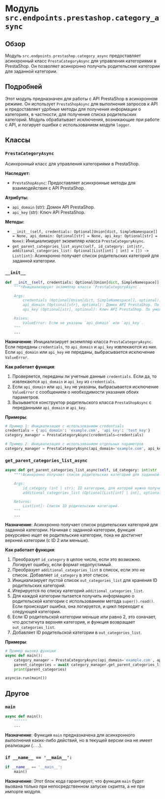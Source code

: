 # Модуль `src.endpoints.prestashop.category_async`

## Обзор

Модуль `src.endpoints.prestashop.category_async` предоставляет асинхронный класс `PrestaCategoryAsync` для управления категориями в PrestaShop. Он позволяет асинхронно получать родительские категории для заданной категории.

## Подробней

Этот модуль предназначен для работы с API PrestaShop в асинхронном режиме. Он использует `PrestaShopAsync` для выполнения запросов к API и предоставляет удобные методы для получения информации о категориях, в частности, для получения списка родительских категорий. Модуль обрабатывает исключения, возникающие при работе с API, и логирует ошибки с использованием модуля `logger`.

## Классы

### `PrestaCategoryAsync`

Асинхронный класс для управления категориями в PrestaShop.

**Наследует:**

- `PrestaShopAsync`: Предоставляет асинхронные методы для взаимодействия с API PrestaShop.

**Атрибуты:**

- `api_domain` (str): Домен API PrestaShop.
- `api_key` (str): Ключ API PrestaShop.

**Методы:**

- `__init__(self, credentials: Optional[Union[dict, SimpleNamespace]] = None, api_domain: Optional[str] = None, api_key: Optional[str] = None)`: Инициализирует экземпляр класса `PrestaCategoryAsync`.
- `get_parent_categories_list_async(self, id_category: int|str, additional_categories_list: Optional[List[int] | int] = []) -> List[int]`: Асинхронно получает список родительских категорий для заданной категории.

### `__init__`

```python
def __init__(self, credentials: Optional[Union[dict, SimpleNamespace]] = None, api_domain: Optional[str] = None, api_key: Optional[str] = None):
    """!Инициализирует экземпляр класса `PrestaCategoryAsync`.

    Args:
        credentials (Optional[Union[dict, SimpleNamespace]], optional): Словарь или SimpleNamespace с учетными данными (api_domain, api_key). По умолчанию `None`.
        api_domain (Optional[str], optional): Домен API PrestaShop. По умолчанию `None`.
        api_key (Optional[str], optional): Ключ API PrestaShop. По умолчанию `None`.

    Raises:
        ValueError: Если не указаны `api_domain` или `api_key`.
    """
    ...
```

**Назначение**:
Инициализирует экземпляр класса `PrestaCategoryAsync`. Если переданы `credentials`, то `api_domain` и `api_key` извлекаются из них. Если `api_domain` или `api_key` не переданы, выбрасывается исключение `ValueError`.

**Как работает функция**:

1. Проверяется, переданы ли учетные данные `credentials`. Если да, то извлекаются `api_domain` и `api_key` из `credentials`.
2. Если `api_domain` или `api_key` не указаны, выбрасывается исключение `ValueError` с сообщением о необходимости указания обоих параметров.
3. Вызывается конструктор родительского класса `PrestaShopAsync` с переданными `api_domain` и `api_key`.

**Примеры**:

```python
# Пример 1: Инициализация с использованием credentials
credentials = {'api_domain': 'example.com', 'api_key': 'test_key'}
category_manager = PrestaCategoryAsync(credentials=credentials)

# Пример 2: Инициализация с использованием отдельных параметров
category_manager = PrestaCategoryAsync(api_domain='example.com', api_key='test_key')
```

### `get_parent_categories_list_async`

```python
async def get_parent_categories_list_async(self, id_category: int|str , additional_categories_list: Optional[List[int] | int] = []) -> List[int]:
    """!Асинхронно получает список родительских категорий для заданной категории.

    Args:
        id_category (int | str): ID категории, для которой нужно получить родительские категории.
        additional_categories_list (Optional[List[int] | int], optional): Список дополнительных категорий для поиска родительских категорий. По умолчанию `[]`.

    Returns:
        List[int]: Список ID родительских категорий.
    """
    ...
```

**Назначение**:
Асинхронно получает список родительских категорий для заданной категории. Начиная с заданной категории, функция рекурсивно ищет ее родительские категории, пока не достигнет верхней категории (с ID 2 или меньше).

**Как работает функция**:

1. Преобразует `id_category` в целое число, если это возможно. Логирует ошибку, если формат недопустимый.
2. Преобразует `additional_categories_list` в список, если это не список. Добавляет `id_category` в этот список.
3. Инициализирует пустой список `out_categories_list` для хранения ID родительских категорий.
4. Итерируется по списку категорий `additional_categories_list`.
5. Для каждой категории пытается получить информацию о родительской категории с использованием метода `super().read()`. Если происходит ошибка, она логируется, и цикл переходит к следующей категории.
6. Если ID родительской категории меньше или равно 2, это означает, что достигнута верхняя категория, и функция возвращает `out_categories_list`.
7. Добавляет ID родительской категории в `out_categories_list`.

**Примеры**:

```python
# Пример вызова функции
async def main():
    category_manager = PrestaCategoryAsync(api_domain='example.com', api_key='test_key')
    parent_categories = await category_manager.get_parent_categories_list_async(id_category=3)
    print(parent_categories)

asyncio.run(main())
```

## Другое

### `main`

```python
async def main():
    """"""
    ...
```

**Назначение**:
Функция `main` предназначена для асинхронного выполнения каких-либо действий, но в текущей версии она не имеет реализации (`...`).

### `if __name__ == '__main__':`

```python
if __name__ == '__main__':
    main()
```

**Назначение**:
Этот блок кода гарантирует, что функция `main` будет вызвана только при непосредственном запуске скрипта, а не при импорте модуля.